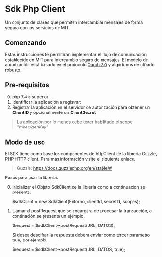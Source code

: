 # Sdk Php Client

Un conjunto de clases que permiten intercambiar mensajes de forma segura con los servicios de MIT.  
  
  
## Comenzando

Estas instrucciones te permitirán implementar el flujo de comunicación establecido en MIT para intercambio seguro de mensajes.
El modelo de autorización está basado en el protocolo [Oauth 2.0](https://oauth.net/) y algoritmos de cifrado robusto.
 
 
## Pre-requisitos

0. php 7.4 o superior
1. Identificar la aplicación a registrar:
2. Registrar la aplicación en el servidor de autorización para obtener un **ClientID** y opcionalmente un **ClientSecret**
> La aplicación por lo menos debe tener habilitado el scope _"msec/genKey"_
 
 
## Modo de uso 

El SDK tiene como base los componentes de httpClient de la libreria Guzzle, PHP HTTP client.
Para mas información visite el siguiente enlace.

> Guzzle: https://docs.guzzlephp.org/en/stable/#

 
Pasos para usar la libreria.

0. Inicializar el Objeto SdkClient de la libreria como a continuacion se presenta.

    $sdkClient = new  SdkClient(Entorno, clientId, secretId, scopes);

1. Llamar al postRequest que se encargara de procesar la transacción, a continación se presenta un ejemplo.

    $request = $sdkClient->postRequest(URL, DATOS);
    
    Si desea descifrar la respuesta debera enviar como tercer parametro true, por ejemplo.
    
    $request = $sdkClient->postRequest(URL, DATOS, true);